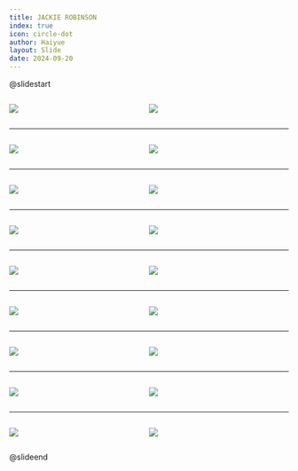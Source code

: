 ```yaml
---
title: JACKIE ROBINSON
index: true
icon: circle-dot
author: Haiyue
layout: Slide
date: 2024-09-20
---
```

 
@slidestart

<div style="display:flex">
<div style="flex:1">

![](/data/english/reading/Level-K/JACKIE%20ROBINSON/001.png)
</div>
<div style="flex:1">

![](/data/english/reading/Level-K/JACKIE%20ROBINSON/002.png)
</div>
</div>

---

<div style="display:flex">
<div style="flex:1">

![](/data/english/reading/Level-K/JACKIE%20ROBINSON/003.png)
</div>
<div style="flex:1">

![](/data/english/reading/Level-K/JACKIE%20ROBINSON/004.png)
</div>
</div>

---

<div style="display:flex">
<div style="flex:1">

![](/data/english/reading/Level-K/JACKIE%20ROBINSON/005.png)
</div>
<div style="flex:1">

![](/data/english/reading/Level-K/JACKIE%20ROBINSON/006.png)
</div>
</div>

---

<div style="display:flex">
<div style="flex:1">

![](/data/english/reading/Level-K/JACKIE%20ROBINSON/007.png)
</div>
<div style="flex:1">

![](/data/english/reading/Level-K/JACKIE%20ROBINSON/008.png)
</div>
</div>

---

<div style="display:flex">
<div style="flex:1">

![](/data/english/reading/Level-K/JACKIE%20ROBINSON/009.png)
</div>
<div style="flex:1">

![](/data/english/reading/Level-K/JACKIE%20ROBINSON/010.png)
</div>
</div>

---

<div style="display:flex">
<div style="flex:1">

![](/data/english/reading/Level-K/JACKIE%20ROBINSON/011.png)
</div>
<div style="flex:1">

![](/data/english/reading/Level-K/JACKIE%20ROBINSON/012.png)
</div>
</div>

---

<div style="display:flex">
<div style="flex:1">

![](/data/english/reading/Level-K/JACKIE%20ROBINSON/013.png)
</div>
<div style="flex:1">

![](/data/english/reading/Level-K/JACKIE%20ROBINSON/014.png)
</div>
</div>

---

<div style="display:flex">
<div style="flex:1">

![](/data/english/reading/Level-K/JACKIE%20ROBINSON/015.png)
</div>
<div style="flex:1">

![](/data/english/reading/Level-K/JACKIE%20ROBINSON/016.png)
</div>
</div>

---

<div style="display:flex">
<div style="flex:1">

![](/data/english/reading/Level-K/JACKIE%20ROBINSON/017.png)
</div>
<div style="flex:1">

![](/data/english/reading/Level-K/JACKIE%20ROBINSON/018.png)
</div>
</div>

@slideend